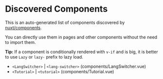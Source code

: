 # Discovered Components

This is an auto-generated list of components discovered by [nuxt/components](https://github.com/nuxt/components).

You can directly use them in pages and other components without the need to import them.

**Tip:** If a component is conditionally rendered with `v-if` and is big, it is better to use `Lazy` or `lazy-` prefix to lazy load.

- `<LangSwitcher>` | `<lang-switcher>` (components/LangSwitcher.vue)
- `<Tutorial>` | `<tutorial>` (components/Tutorial.vue)
